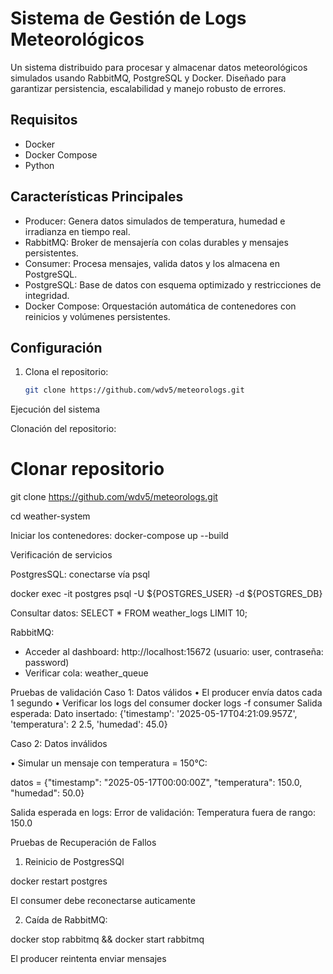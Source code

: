 # Sistema de Gestión de Logs Meteorológicos
Un sistema distribuido para procesar y almacenar datos meteorológicos simulados usando RabbitMQ, PostgreSQL y Docker. Diseñado para garantizar persistencia, escalabilidad y manejo robusto de errores.

## Requisitos
- Docker
- Docker Compose
- Python 

  
## Características Principales
- Producer: Genera datos simulados de temperatura, humedad e irradianza en tiempo real.
- RabbitMQ: Broker de mensajería con colas durables y mensajes persistentes.
- Consumer: Procesa mensajes, valida datos y los almacena en PostgreSQL.
- PostgreSQL: Base de datos con esquema optimizado y restricciones de integridad.
- Docker Compose: Orquestación automática de contenedores con reinicios y volúmenes persistentes.

## Configuración
1. Clona el repositorio:
   ```bash
   git clone https://github.com/wdv5/meteorologs.git

Ejecución del sistema

Clonación del repositorio:
# Clonar repositorio
git clone https://github.com/wdv5/meteorologs.git

cd weather-system

Iniciar los contenedores:
docker-compose up --build

Verificación de servicios

PostgresSQL: conectarse vía psql

docker exec -it postgres psql -U ${POSTGRES_USER} -d ${POSTGRES_DB}


Consultar datos:
SELECT * FROM weather_logs LIMIT 10;

RabbitMQ:

- Acceder al dashboard: http://localhost:15672 (usuario: user, contraseña: password)
- Verificar cola: weather_queue

Pruebas de validación
Caso 1: Datos válidos
• El producer envía datos cada 1 segundo
• Verificar los logs del consumer
docker logs -f consumer
 Salida esperada:
Dato insertado: {'timestamp': '2025-05-17T04:21:09.957Z', 'temperatura': 2
2.5, 'humedad': 45.0}

Caso 2: Datos inválidos

• Simular un mensaje con temperatura = 150°C:

datos = {"timestamp": "2025-05-17T00:00:00Z", "temperatura": 150.0,
"humedad": 50.0}

Salida esperada en logs:
 Error de validación: Temperatura fuera de rango: 150.0

Pruebas de Recuperación de Fallos
1. Reinicio de PostgresSQl

docker restart postgres

El consumer debe reconectarse auticamente

2. Caída de RabbitMQ:

docker stop rabbitmq && docker start rabbitmq

El producer reintenta enviar mensajes
